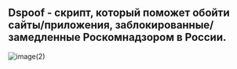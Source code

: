 ## **Dspoof - скрипт, который поможет обойти сайты/приложения, заблокированные/замедленные Роскомнадзором в России.**
![image(2)](https://github.com/user-attachments/assets/f7275244-26d2-4a59-b741-b8125bfcdae1)
